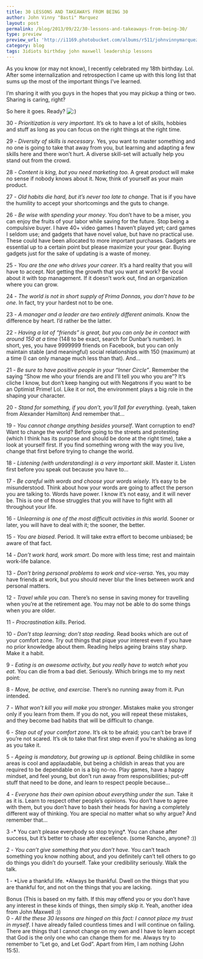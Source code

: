 ```yaml
---
title: 30 LESSONS AND TAKEAWAYS FROM BEING 30
author: John Vinny "Basti" Marquez
layout: post
permalink: /blog/2013/09/22/30-lessons-and-takeaways-from-being-30/
type: preview
preview_url: 'http://i1169.photobucket.com/albums/r511/johnvinnymarquez/basti_zps2e6b7663.jpg'
category: blog
tags: 3idiots birthday john maxwell leadership lessons
---
```

As you know (or may not know), I recently celebrated my 18th birthday. Lol. After some internalization and retrospection I came up with this long list that sums up the most of the important things I&#8217;ve learned.

I&#8217;m sharing it with you guys in the hopes that you may pickup a thing or two. Sharing is caring, right?

So here it goes. Ready? <img src="http://johnvinnymarquez.net/wp-includes/images/smilies/icon_smile.gif" alt=":)" class="wp-smiley" /> 

30 - *Prioritization is very important*. It&#8217;s ok to have a lot of skills, hobbies and stuff as long as you can focus on the right things at the right time.

29 - *Diversity of skills is necessary*. Yes, you want to master something and no one is going to take that away from you, but learning and adapting a few skills here and there won&#8217;t hurt. A diverse skill-set will actually help you stand out from the crowd.

28 - *Content is king, but you need marketing too.* A great product will make no sense if nobody knows about it. Now, think of yourself as your main product.

27 - *Old habits die hard, but it&#8217;s never too late to change*. That is if you have the humility to accept your shortcomings and the guts to change.

26 - *Be wise with spending your money*. You don&#8217;t have to be a miser, you can enjoy the fruits of your labor while saving for the future. Stop being a compulsive buyer. I have 40+ video games I haven&#8217;t played yet; card games I seldom use; and gadgets that have novel value, but have no practical use. These could have been allocated to more important purchases. Gadgets are essential up to a certain point but please maximize your your gear. Buying gadgets just for the sake of updating is a waste of money.

25 - *You are the one who drives your career*. It&#8217;s a hard reality that you will have to accept. Not getting the growth that you want at work? Be vocal about it with top management. If it doesn&#8217;t work out, find an organization where you can grow.

24 - *The world is not in short supply of Prima Donnas, you don&#8217;t have to be one*. In fact, try your hardest not to be one.

23 - *A manager and a leader are two entirely different animals*. Know the difference by heart. I&#8217;d rather be the latter.

22 - *Having a lot of &#8220;friends&#8221; is great, but you can only be in contact with around 150 at a time* (148 to be exact, search for Dunbar&#8217;s number). In short, yes, you have 9999999 friends on Facebook, but you can only maintain stable (and meaningful) social relationships with 150 (maximum) at a time (I can only manage much less than that). And…

21 - *Be sure to have positive people in your &#8220;Inner Circle&#8221;*. Remember the saying &#8220;Show me who your friends are and I&#8217;ll tell you who you are&#8221;? It&#8217;s cliche I know, but don&#8217;t keep hanging out with Negatrons if you want to be an Optimist Prime! Lol. Like it or not, the environment plays a big role in the shaping your character.

20 - *Stand for something, if you don&#8217;t, you&#8217;ll fall for everything*. (yeah, taken from Alexander Hamilton) And remember that…

19 - *You cannot change anything besides yourself*. Want corruption to end? Want to change the world? Before going to the streets and protesting (which I think has its purpose and should be done at the right time), take a look at yourself first. If you find something wrong with the way you live, change that first before trying to change the world.

18 - *Listening (with understanding) is a very important skill*. Master it. Listen first before you speak out because you have to…

17 - *Be careful with words and choose your words wisely*. It&#8217;s easy to be misunderstood. Think about how your words are going to affect the person you are talking to. Words have power. I know it&#8217;s not easy, and it will never be. This is one of those struggles that you will have to fight with all throughout your life.

16 - *Unlearning is one of the most difficult activities in this world*. Sooner or later, you will have to deal with it; the sooner, the better.

15 - *You are biased*. Period. It will take extra effort to become unbiased; be aware of that fact.

14 - *Don&#8217;t work hard, work smart*. Do more with less time; rest and maintain work-life balance.

13 - *Don&#8217;t bring personal problems to work and vice-versa*. Yes, you may have friends at work, but you should never blur the lines between work and personal matters.

12 - *Travel while you can*. There&#8217;s no sense in saving money for travelling when you&#8217;re at the retirement age. You may not be able to do some things when you are older.

11 - *Procrastination kills*. Period.

10 - *Don&#8217;t stop learning; don&#8217;t stop reading*. Read books which are out of your comfort zone. Try out things that pique your interest even if you have no prior knowledge about them.  Reading helps ageing brains stay sharp. Make it a habit.

9 - *Eating is an awesome activity, but you really have to watch what you eat*. You can die from a bad diet. Seriously. Which brings me to my next point:

8 - *Move, be active, and exercise*. There&#8217;s no running away from it. Pun intended.

7 - *What won&#8217;t kill you will make you stronger*. Mistakes make you stronger only if you learn from them. If you do not, you will repeat these mistakes, and they become bad habits that will be difficult to change.

6 - *Step out of your comfort zone*. It&#8217;s ok to be afraid; you can&#8217;t be brave if you&#8217;re not scared. It&#8217;s ok to take that first step even if you&#8217;re shaking as long as you take it.

5 - *Ageing is mandatory, but growing up is optional*. Being childlike in some areas is cool and applaudable, but being a childish in areas that you are required to be dependable on is a big no-no. Play games, have a happy mindset, and feel young, but don&#8217;t run away from responsibilities; put-off stuff that need to be done, and learn to respect people because&#8230;

4 - *Everyone has their own opinion about everything under the sun*. Take it as it is. Learn to respect other people&#8217;s opinions. You don&#8217;t have to agree with them, but you don&#8217;t have to bash their heads for having a completely different way of thinking. You are special no matter what so why argue? And remember that…

3 -* You can&#8217;t please everybody so stop trying*. You can chase after success, but it&#8217;s better to chase after excellence. (some Rancho, anyone? :))

2 - *You can&#8217;t give something that you don&#8217;t have.* You can&#8217;t teach something you know nothing about, and you definitely can&#8217;t tell others to go do things you didn&#8217;t do yourself. Take your credibility seriously. Walk the talk.

1 - *Live a thankful life. *Always be thankful. Dwell on the things that you are thankful for, and not on the things that you are lacking.

Bonus (This is based on my faith. If this may offend you or you don&#8217;t have any interest in these kinds of things, then simply skip it. Yeah, another idea from John Maxwell :))  
0 - *All the these 30 lessons are hinged on this fact: I cannot place my trust in myself*. I have already failed countless times and I will continue on failing. There are things that I cannot change on my own and I have to learn accept that God is the only one who can change them for me. Always try to remember to &#8220;Let go, and Let God&#8221;. Apart from Him, I am nothing (John 15:5).